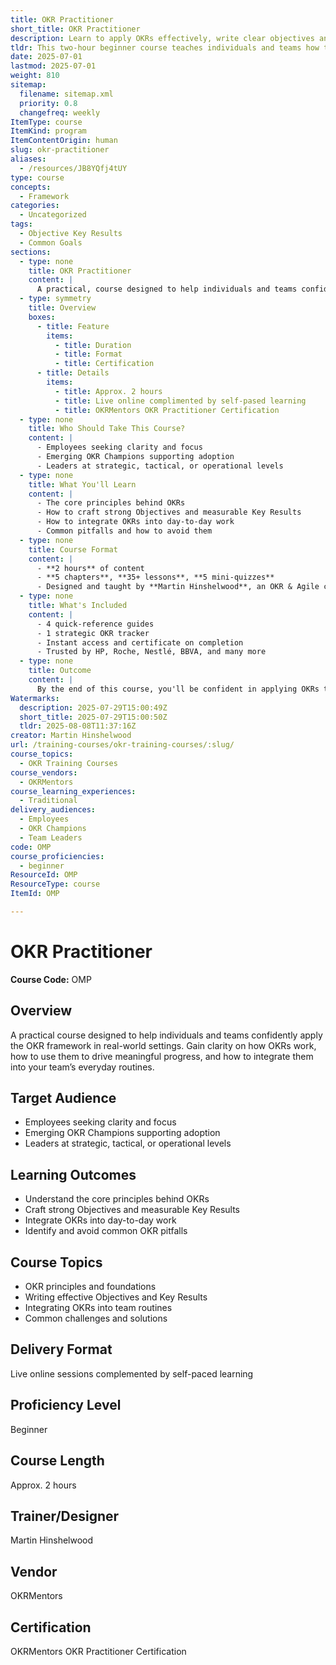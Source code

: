 ```yaml
---
title: OKR Practitioner
short_title: OKR Practitioner
description: Learn to apply OKRs effectively, write clear objectives and key results, integrate them into daily work, and avoid common pitfalls in this beginner-friendly course.
tldr: This two-hour beginner course teaches individuals and teams how to effectively use the OKR framework to set clear goals, measure progress, and integrate OKRs into daily work. Participants will learn to write strong Objectives and Key Results, avoid common mistakes, and support OKR adoption at any level. Consider enrolling to build practical OKR skills and earn a recognized certification.
date: 2025-07-01
lastmod: 2025-07-01
weight: 810
sitemap:
  filename: sitemap.xml
  priority: 0.8
  changefreq: weekly
ItemType: course
ItemKind: program
ItemContentOrigin: human
slug: okr-practitioner
aliases:
  - /resources/JB8YQfj4tUY
type: course
concepts:
  - Framework
categories:
  - Uncategorized
tags:
  - Objective Key Results
  - Common Goals
sections:
  - type: none
    title: OKR Practitioner
    content: |
      A practical, course designed to help individuals and teams confidently apply the OKR framework in real-world settings.
  - type: symmetry
    title: Overview
    boxes:
      - title: Feature
        items:
          - title: Duration
          - title: Format
          - title: Certification
      - title: Details
        items:
          - title: Approx. 2 hours
          - title: Live online complimented by self-pased learning
          - title: OKRMentors OKR Practitioner Certification
  - type: none
    title: Who Should Take This Course?
    content: |
      - Employees seeking clarity and focus
      - Emerging OKR Champions supporting adoption
      - Leaders at strategic, tactical, or operational levels
  - type: none
    title: What You'll Learn
    content: |
      - The core principles behind OKRs
      - How to craft strong Objectives and measurable Key Results
      - How to integrate OKRs into day-to-day work
      - Common pitfalls and how to avoid them
  - type: none
    title: Course Format
    content: |
      - **2 hours** of content
      - **5 chapters**, **35+ lessons**, **5 mini-quizzes**
      - Designed and taught by **Martin Hinshelwood**, an OKR & Agile coach with 20+ years of experience
  - type: none
    title: What's Included
    content: |
      - 4 quick-reference guides
      - 1 strategic OKR tracker
      - Instant access and certificate on completion
      - Trusted by HP, Roche, Nestlé, BBVA, and many more
  - type: none
    title: Outcome
    content: |
      By the end of this course, you'll be confident in applying OKRs to improve alignment, increase focus, and support measurable progress in any team or organisation.
Watermarks:
  description: 2025-07-29T15:00:49Z
  short_title: 2025-07-29T15:00:50Z
  tldr: 2025-08-08T11:37:16Z
creator: Martin Hinshelwood
url: /training-courses/okr-training-courses/:slug/
course_topics:
  - OKR Training Courses
course_vendors:
  - OKRMentors
course_learning_experiences:
  - Traditional
delivery_audiences:
  - Employees
  - OKR Champions
  - Team Leaders
code: OMP
course_proficiencies:
  - beginner
ResourceId: OMP
ResourceType: course
ItemId: OMP

---
```

# OKR Practitioner

**Course Code:** OMP

## Overview

A practical course designed to help individuals and teams confidently apply the OKR framework in real-world settings. Gain clarity on how OKRs work, how to use them to drive meaningful progress, and how to integrate them into your team’s everyday routines.

## Target Audience

- Employees seeking clarity and focus
- Emerging OKR Champions supporting adoption
- Leaders at strategic, tactical, or operational levels

## Learning Outcomes

- Understand the core principles behind OKRs
- Craft strong Objectives and measurable Key Results
- Integrate OKRs into day-to-day work
- Identify and avoid common OKR pitfalls

## Course Topics

- OKR principles and foundations
- Writing effective Objectives and Key Results
- Integrating OKRs into team routines
- Common challenges and solutions

## Delivery Format

Live online sessions complemented by self-paced learning

## Proficiency Level

Beginner

## Course Length

Approx. 2 hours

## Trainer/Designer

Martin Hinshelwood

## Vendor

OKRMentors

## Certification

OKRMentors OKR Practitioner Certification
